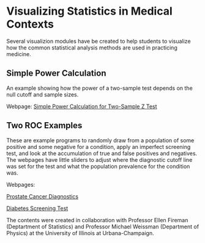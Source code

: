 # Visualizing Statistics in Medical Contexts

Several visualizion modules have be created to help students to visualize how the common statistical analysis methods are used in practicing medicine.

## Simple Power Calculation

An example showing how the power of a two-sample test depends on the 
null cutoff and sample sizes.

Webpage: [Simple Power Calculation for Two-Sample Z Test](https://ytliu0.github.io/Stat_Med/power2.html)

## Two ROC Examples

These are example programs to randomly draw from a population of some positive 
and some negative for a condition, apply an imperfect screening test, and 
look at the accumulation of true and false positives and negatives. 
The webpages have little sliders to adjust where the diagnostic cutoff 
line was set for the test and what the population prevalence for 
the condition was.

Webpages:

[Prostate Cancer Diagnostics](https://ytliu0.github.io/Stat_Med/psa.html)

[Diabetes Screening Test](https://ytliu0.github.io/Stat_Med/fcg.html)

The contents were created in collaboration with Professor Ellen Fireman 
(Deptartment of Statistics) and Professor Michael Weissman (Department of Physics) 
at the University of Illinois at Urbana-Champaign.
